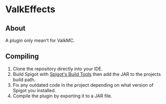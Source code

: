 # ValkEffects

## About
A plugin only mean't for ValkMC.

## Compiling
1. Clone the repository directly into your IDE.
2. Build Spigot with [Spigot's Build Tools](https://www.spigotmc.org/wiki/buildtools/) then add the JAR to the projects build path.
3. Fix any outdated code in the project depending on what version of Spigot you installed.
4. Compile the plugin by exporting it to a JAR file.
